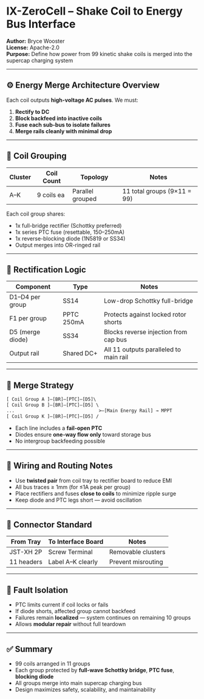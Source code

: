 # IX-ZeroCell – Shake Coil to Energy Bus Interface

**Author:** Bryce Wooster  
**License:** Apache-2.0  
**Purpose:** Define how power from 99 kinetic shake coils is merged into the supercap charging system

---

## ⚙️ Energy Merge Architecture Overview

Each coil outputs **high-voltage AC pulses**. We must:

1. **Rectify to DC**  
2. **Block backfeed into inactive coils**  
3. **Fuse each sub-bus to isolate failures**  
4. **Merge rails cleanly with minimal drop**

---

## 🔌 Coil Grouping

| Cluster | Coil Count | Topology         | Notes                          |
|---------|------------|------------------|--------------------------------|
| A–K     | 9 coils ea | Parallel grouped | 11 total groups (9×11 = 99)  

Each coil group shares:

- 1x full-bridge rectifier (Schottky preferred)  
- 1x series PTC fuse (resettable, 150–250mA)  
- 1x reverse-blocking diode (1N5819 or SS34)  
- Output merges into OR-ringed rail  

---

## 🔁 Rectification Logic

| Component         | Type       | Notes                          |
|-------------------|------------|--------------------------------|
| D1–D4 per group   | SS14       | Low-drop Schottky full-bridge  
| F1 per group      | PPTC 250mA | Protects against locked rotor shorts  
| D5 (merge diode)  | SS34       | Blocks reverse injection from cap bus  
| Output rail       | Shared DC+ | All 11 outputs paralleled to main rail  

---

## 🧠 Merge Strategy

```txt
[ Coil Group A ]—[BR]—[PTC]—[D5]\
[ Coil Group B ]—[BR]—[PTC]—[D5] \
...                               >—[Main Energy Rail] → MPPT
[ Coil Group K ]—[BR]—[PTC]—[D5] /
```

- Each line includes a **fail-open PTC**  
- Diodes ensure **one-way flow only** toward storage bus  
- No intergroup backfeeding possible

---

## 🧲 Wiring and Routing Notes

- Use **twisted pair** from coil tray to rectifier board to reduce EMI  
- All bus traces ≥ 1mm (for ≤1A peak per group)  
- Place rectifiers and fuses **close to coils** to minimize ripple surge  
- Keep diode and PTC legs short — avoid oscillation

---

## 🔧 Connector Standard

| From Tray | To Interface Board | Notes               |
|-----------|--------------------|---------------------|
| JST-XH 2P | Screw Terminal     | Removable clusters  
| 11 headers| Label A–K clearly  | Prevent misrouting  

---

## 🧯 Fault Isolation

- PTC limits current if coil locks or fails  
- If diode shorts, affected group cannot backfeed  
- Failures remain **localized** — system continues on remaining 10 groups  
- Allows **modular repair** without full teardown

---

## ✅ Summary

- 99 coils arranged in 11 groups  
- Each group protected by **full-wave Schottky bridge**, **PTC fuse**, **blocking diode**  
- All groups merge into main supercap charging bus  
- Design maximizes safety, scalability, and maintainability

